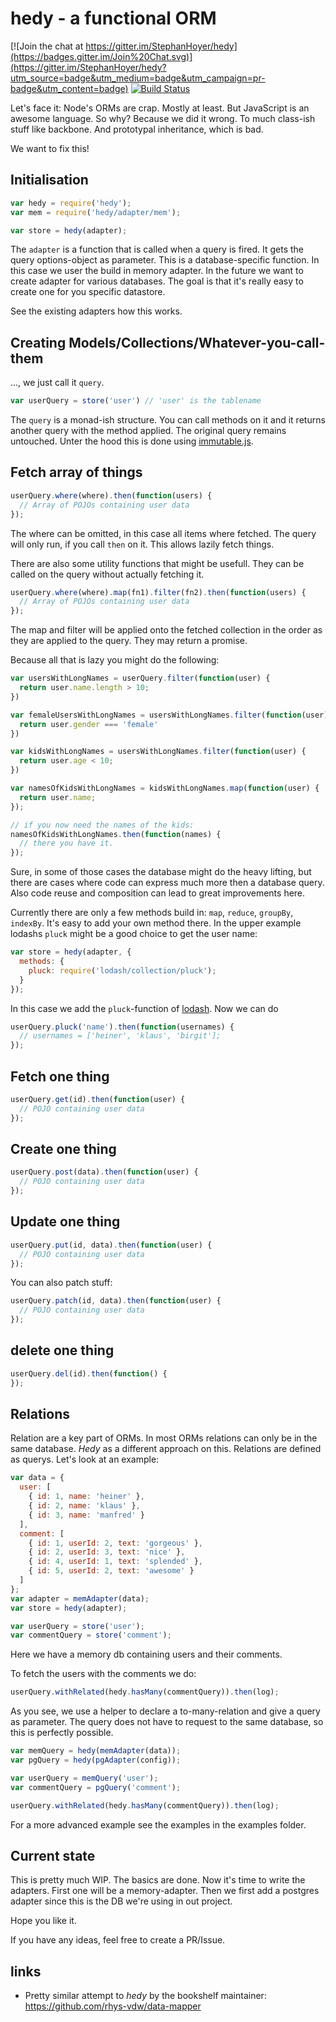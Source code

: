 # hedy - a functional ORM

[![Join the chat at https://gitter.im/StephanHoyer/hedy](https://badges.gitter.im/Join%20Chat.svg)](https://gitter.im/StephanHoyer/hedy?utm_source=badge&utm_medium=badge&utm_campaign=pr-badge&utm_content=badge)
[![Build Status](https://travis-ci.org/StephanHoyer/hedy.svg)](https://travis-ci.org/StephanHoyer/hedy)

Let's face it: Node's ORMs are crap. Mostly at least. But JavaScript is an
awesome language. So why? Because we did it wrong. To much class-ish stuff like
backbone. And prototypal inheritance, which is bad.

We want to fix this!

## Initialisation

```javascript
var hedy = require('hedy');
var mem = require('hedy/adapter/mem');

var store = hedy(adapter);
```

The `adapter` is a function that is called when a query is fired. It gets
the query options-object as parameter. This is a database-specific function. In
this case we user the build in memory adapter. In the future we want to create
adapter for various databases. The goal is that it's really easy to create one for you
specific datastore.

See the existing adapters how this works.

## Creating Models/Collections/Whatever-you-call-them

..., we just call it `query`.

```javascript
var userQuery = store('user') // 'user' is the tablename
```

The `query` is a monad-ish structure. You can call methods on it and it returns
another query with the method applied. The original query remains untouched.
Unter the hood this is done using
[immutable.js](https://facebook.github.io/immutable-js/).

## Fetch array of things

```javascript
userQuery.where(where).then(function(users) {
  // Array of POJOs containing user data
});
```

The where can be omitted, in this case all items where fetched. The query will
only run, if you call `then` on it. This allows lazily fetch things.

There are also some utility functions that might be usefull. They can be called
on the query without actually fetching it.

```javascript
userQuery.where(where).map(fn1).filter(fn2).then(function(users) {
  // Array of POJOs containing user data
});
```

The map and filter will be applied onto the fetched collection in the order as
they are applied to the query. They may return a promise.

Because all that is lazy you might do the following:

```javascript
var usersWithLongNames = userQuery.filter(function(user) {
  return user.name.length > 10;
})

var femaleUsersWithLongNames = usersWithLongNames.filter(function(user) {
  return user.gender === 'female'
})

var kidsWithLongNames = usersWithLongNames.filter(function(user) {
  return user.age < 10;
})

var namesOfKidsWithLongNames = kidsWithLongNames.map(function(user) {
  return user.name;
});

// if you now need the names of the kids:
namesOfKidsWithLongNames.then(function(names) {
  // there you have it.
});
```

Sure, in some of those cases the database might do the heavy lifting, but there are
cases where code can express much more then a database query. Also code reuse
and composition can lead to great improvements here.

Currently there are only a few methods build in: `map`, `reduce`, `groupBy`,
`indexBy`. It's easy to add your own method there. In the upper example lodashs
`pluck` might be a good choice to get the user name:

```javascript
var store = hedy(adapter, {
  methods: {
    pluck: require('lodash/collection/pluck');
  }
});
```

In this case we add the `pluck`-function of
[lodash](https://lodash.com/docs#pluck). Now we can do

```javascript
userQuery.pluck('name').then(function(usernames) {
  // usernames = ['heiner', 'klaus', 'birgit'];
});
```

## Fetch one thing

```javascript
userQuery.get(id).then(function(user) {
  // POJO containing user data
});
```

## Create one thing

```javascript
userQuery.post(data).then(function(user) {
  // POJO containing user data
});
```

## Update one thing

```javascript
userQuery.put(id, data).then(function(user) {
  // POJO containing user data
});
```

You can also patch stuff:

```javascript
userQuery.patch(id, data).then(function(user) {
  // POJO containing user data
});
```

## delete one thing

```javascript
userQuery.del(id).then(function() {
});
```

## Relations

Relation are a key part of ORMs. In most ORMs relations can only be in the same
database. *Hedy* as a different approach on this. Relations are defined as
querys. Let's look at an example:

```javascript
var data = {
  user: [
    { id: 1, name: 'heiner' },
    { id: 2, name: 'klaus' },
    { id: 3, name: 'manfred' }
  ],
  comment: [
    { id: 1, userId: 2, text: 'gorgeous' },
    { id: 2, userId: 3, text: 'nice' },
    { id: 4, userId: 1, text: 'splended' },
    { id: 5, userId: 2, text: 'awesome' }
  ]
};
var adapter = memAdapter(data);
var store = hedy(adapter);

var userQuery = store('user');
var commentQuery = store('comment');
```

Here we have a memory db containing users and their comments.

To fetch the users with the comments we do:

```javascript
userQuery.withRelated(hedy.hasMany(commentQuery)).then(log);
```

As you see, we use a helper to declare a to-many-relation and give a query as
parameter. The query does not have to request to the same database, so this is
perfectly possible.

```javascript
var memQuery = hedy(memAdapter(data));
var pgQuery = hedy(pgAdapter(config));

var userQuery = memQuery('user');
var commentQuery = pgQuery('comment');

userQuery.withRelated(hedy.hasMany(commentQuery)).then(log);
```

For a more advanced example see the examples in the examples folder.

## Current state

This is pretty much WIP. The basics are done. Now it's time to write the
adapters. First one will be a memory-adapter. Then we first add a postgres
adapter since this is the DB we're using in out project.

Hope you like it.

If you have any ideas, feel free to create a PR/Issue.

## links

* Pretty similar attempt to *hedy* by the bookshelf maintainer: https://github.com/rhys-vdw/data-mapper
